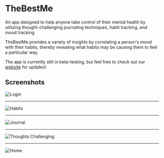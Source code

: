 # TheBestMe

An app designed to help anyone take control of their mental health by utilizing thought-challenging journaling techniques, habit tracking, and mood tracking.

TheBestMe provides a variety of insights by correlating a person's mood with their habits, thereby revealing what habits may be causing them to feel a particular way.

The app is currently still in beta-testing, but feel free to check out our [website](https://www.thebestmeofficial.com/) for updates!

## Screenshots
![Login](assets/images/screenshots/BA6273FE-ED05-4E42-87B7-1E6E484038E9.PNG)

---

![Habits](assets/images/screenshots/621CD79D-068F-4189-91E5-095EB741D1C2.PNG)

---

![Journal](assets/images/screenshots/97B17A7A-EAA9-45A9-909B-E1BAC513BA81.PNG)

---

![Thoughts Challenging](assets/images/screenshots/458019C7-0AB7-4A63-A69C-2C28B344BB57.PNG)

---

![Home](assets/images/screenshots/7787FC4C-3189-480D-A510-908DE45F239C.PNG)



